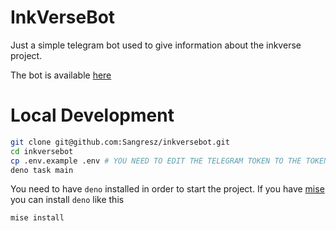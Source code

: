 # InkVerseBot

Just a simple telegram bot used to give information about the inkverse project.

The bot is available [here](https://web.telegram.org/k/#@inkversebot)

# Local Development

```sh
git clone git@github.com:Sangresz/inkversebot.git
cd inkversebot
cp .env.example .env # YOU NEED TO EDIT THE TELEGRAM TOKEN TO THE TOKEN OF THE BOT THAT YOU WANT THESE HANDLERS TO LINK TO
deno task main
```

You need to have `deno` installed in order to start the project. If you have [mise](https://mise.jdx.dev/getting-started.html) you can install `deno` like this

```sh
mise install
```